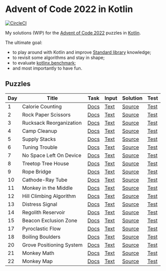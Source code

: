 # Advent of Code 2022 in Kotlin

[![CircleCI](https://dl.circleci.com/status-badge/img/gh/lakiboy/advent-of-code-2022-kotlin.svg?style=svg&circle-token=0104223da0789fd7cbd9f2a2d030f91c76845550)](https://dl.circleci.com/status-badge/redirect/gh/lakiboy/advent-of-code-2022-kotlin/tree/main)

My solutions (WIP) for the [Advent of Code 2022](https://adventofcode.com/2022) puzzles
in [Kotlin](https://kotlinlang.org).

The ultimate goal:

- to play around with Kotlin and improve [Standard library](https://kotlinlang.org/api/latest/jvm/stdlib/) knowledge;
- to revisit some algorithms and stay in shape;
- to evaluate [kotlinx.benchmark](https://github.com/Kotlin/kotlinx-benchmark);
- and most importantly to have fun.

## Puzzles

| Day | Title                    | Task                                         | Input                                | Solution                                               | Test                                                     |
|-----|--------------------------|----------------------------------------------|--------------------------------------|--------------------------------------------------------|----------------------------------------------------------|
| 1   | Calorie Counting         | [Docs](https://adventofcode.com/2022/day/1)  | [Text](src/main/resources/day01.txt) | [Source](src/main/kotlin/io/dmitrijs/aoc2022/Day01.kt) | [Test](src/test/kotlin/io/dmitrijs/aoc2022/Day01Test.kt) |
| 2   | Rock Paper Scissors      | [Docs](https://adventofcode.com/2022/day/2)  | [Text](src/main/resources/day02.txt) | [Source](src/main/kotlin/io/dmitrijs/aoc2022/Day02.kt) | [Test](src/test/kotlin/io/dmitrijs/aoc2022/Day02Test.kt) |
| 3   | Rucksack Reorganization  | [Docs](https://adventofcode.com/2022/day/3)  | [Text](src/main/resources/day03.txt) | [Source](src/main/kotlin/io/dmitrijs/aoc2022/Day03.kt) | [Test](src/test/kotlin/io/dmitrijs/aoc2022/Day03Test.kt) |
| 4   | Camp Cleanup             | [Docs](https://adventofcode.com/2022/day/4)  | [Text](src/main/resources/day04.txt) | [Source](src/main/kotlin/io/dmitrijs/aoc2022/Day04.kt) | [Test](src/test/kotlin/io/dmitrijs/aoc2022/Day04Test.kt) |
| 5   | Supply Stacks            | [Docs](https://adventofcode.com/2022/day/5)  | [Text](src/main/resources/day05.txt) | [Source](src/main/kotlin/io/dmitrijs/aoc2022/Day05.kt) | [Test](src/test/kotlin/io/dmitrijs/aoc2022/Day05Test.kt) |
| 6   | Tuning Trouble           | [Docs](https://adventofcode.com/2022/day/6)  | [Text](src/main/resources/day06.txt) | [Source](src/main/kotlin/io/dmitrijs/aoc2022/Day06.kt) | [Test](src/test/kotlin/io/dmitrijs/aoc2022/Day06Test.kt) |
| 7   | No Space Left On Device  | [Docs](https://adventofcode.com/2022/day/7)  | [Text](src/main/resources/day07.txt) | [Source](src/main/kotlin/io/dmitrijs/aoc2022/Day07.kt) | [Test](src/test/kotlin/io/dmitrijs/aoc2022/Day07Test.kt) |
| 8   | Treetop Tree House       | [Docs](https://adventofcode.com/2022/day/8)  | [Text](src/main/resources/day08.txt) | [Source](src/main/kotlin/io/dmitrijs/aoc2022/Day08.kt) | [Test](src/test/kotlin/io/dmitrijs/aoc2022/Day08Test.kt) |
| 9   | Rope Bridge              | [Docs](https://adventofcode.com/2022/day/9)  | [Text](src/main/resources/day09.txt) | [Source](src/main/kotlin/io/dmitrijs/aoc2022/Day09.kt) | [Test](src/test/kotlin/io/dmitrijs/aoc2022/Day09Test.kt) |
| 10  | Cathode-Ray Tube         | [Docs](https://adventofcode.com/2022/day/10) | [Text](src/main/resources/day10.txt) | [Source](src/main/kotlin/io/dmitrijs/aoc2022/Day10.kt) | [Test](src/test/kotlin/io/dmitrijs/aoc2022/Day10Test.kt) |
| 11  | Monkey in the Middle     | [Docs](https://adventofcode.com/2022/day/11) | [Text](src/main/resources/day11.txt) | [Source](src/main/kotlin/io/dmitrijs/aoc2022/Day11.kt) | [Test](src/test/kotlin/io/dmitrijs/aoc2022/Day11Test.kt) |
| 12  | Hill Climbing Algorithm  | [Docs](https://adventofcode.com/2022/day/12) | [Text](src/main/resources/day12.txt) | [Source](src/main/kotlin/io/dmitrijs/aoc2022/Day12.kt) | [Test](src/test/kotlin/io/dmitrijs/aoc2022/Day12Test.kt) |
| 13  | Distress Signal          | [Docs](https://adventofcode.com/2022/day/13) | [Text](src/main/resources/day13.txt) | [Source](src/main/kotlin/io/dmitrijs/aoc2022/Day13.kt) | [Test](src/test/kotlin/io/dmitrijs/aoc2022/Day13Test.kt) |
| 14  | Regolith Reservoir       | [Docs](https://adventofcode.com/2022/day/14) | [Text](src/main/resources/day14.txt) | [Source](src/main/kotlin/io/dmitrijs/aoc2022/Day14.kt) | [Test](src/test/kotlin/io/dmitrijs/aoc2022/Day14Test.kt) |
| 15  | Beacon Exclusion Zone    | [Docs](https://adventofcode.com/2022/day/15) | [Text](src/main/resources/day15.txt) | [Source](src/main/kotlin/io/dmitrijs/aoc2022/Day15.kt) | [Test](src/test/kotlin/io/dmitrijs/aoc2022/Day15Test.kt) |
| 17  | Pyroclastic Flow         | [Docs](https://adventofcode.com/2022/day/17) | [Text](src/main/resources/day17.txt) | [Source](src/main/kotlin/io/dmitrijs/aoc2022/Day17.kt) | [Test](src/test/kotlin/io/dmitrijs/aoc2022/Day17Test.kt) |
| 18  | Boiling Boulders         | [Docs](https://adventofcode.com/2022/day/18) | [Text](src/main/resources/day18.txt) | [Source](src/main/kotlin/io/dmitrijs/aoc2022/Day18.kt) | [Test](src/test/kotlin/io/dmitrijs/aoc2022/Day18Test.kt) |
| 20  | Grove Positioning System | [Docs](https://adventofcode.com/2022/day/20) | [Text](src/main/resources/day20.txt) | [Source](src/main/kotlin/io/dmitrijs/aoc2022/Day20.kt) | [Test](src/test/kotlin/io/dmitrijs/aoc2022/Day20Test.kt) |
| 21  | Monkey Math              | [Docs](https://adventofcode.com/2022/day/21) | [Text](src/main/resources/day21.txt) | [Source](src/main/kotlin/io/dmitrijs/aoc2022/Day21.kt) | [Test](src/test/kotlin/io/dmitrijs/aoc2022/Day21Test.kt) |
| 22  | Monkey Map               | [Docs](https://adventofcode.com/2022/day/22) | [Text](src/main/resources/day22.txt) | [Source](src/main/kotlin/io/dmitrijs/aoc2022/Day22.kt) | [Test](src/test/kotlin/io/dmitrijs/aoc2022/Day22Test.kt) |
